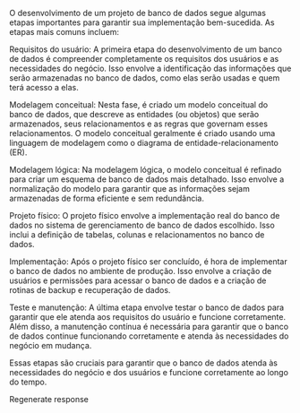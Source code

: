 O desenvolvimento de um projeto de banco de dados segue algumas etapas importantes para garantir sua implementação bem-sucedida. As etapas mais comuns incluem:

Requisitos do usuário: A primeira etapa do desenvolvimento de um banco de dados é compreender completamente os requisitos dos usuários e as necessidades do negócio. Isso envolve a identificação das informações que serão armazenadas no banco de dados, como elas serão usadas e quem terá acesso a elas.

Modelagem conceitual: Nesta fase, é criado um modelo conceitual do banco de dados, que descreve as entidades (ou objetos) que serão armazenados, seus relacionamentos e as regras que governam esses relacionamentos. O modelo conceitual geralmente é criado usando uma linguagem de modelagem como o diagrama de entidade-relacionamento (ER).

Modelagem lógica: Na modelagem lógica, o modelo conceitual é refinado para criar um esquema de banco de dados mais detalhado. Isso envolve a normalização do modelo para garantir que as informações sejam armazenadas de forma eficiente e sem redundância.

Projeto físico: O projeto físico envolve a implementação real do banco de dados no sistema de gerenciamento de banco de dados escolhido. Isso inclui a definição de tabelas, colunas e relacionamentos no banco de dados.

Implementação: Após o projeto físico ser concluído, é hora de implementar o banco de dados no ambiente de produção. Isso envolve a criação de usuários e permissões para acessar o banco de dados e a criação de rotinas de backup e recuperação de dados.

Teste e manutenção: A última etapa envolve testar o banco de dados para garantir que ele atenda aos requisitos do usuário e funcione corretamente. Além disso, a manutenção contínua é necessária para garantir que o banco de dados continue funcionando corretamente e atenda às necessidades do negócio em mudança.

Essas etapas são cruciais para garantir que o banco de dados atenda às necessidades do negócio e dos usuários e funcione corretamente ao longo do tempo.





Regenerate response
